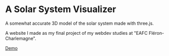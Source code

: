 # A Solar System Visualizer

A somewhat accurate 3D model of the solar system made with three.js.

A website I made as my final project of my webdev studies at "EAFC Fléron-Charlemagne".

[Demo](https://solar-system-three-js-rust.vercel.app/)